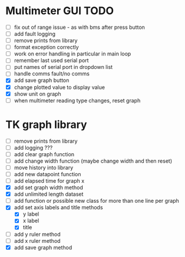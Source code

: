 # Multimeter GUI TODO

* [ ] fix out of range issue - as with bms after press button
* [ ] add fault logging
* [ ] remove prints from library
* [ ] format exception correctly
* [ ] work on error handling in particular in main loop
* [ ] remember last used serial port
* [ ] put names of serial port in dropdown list
* [ ] handle comms fault/no comms
* [x] add save graph button
* [x] change plotted value to display value
* [x] show unit on graph
* [ ] when multimeter reading type changes, reset graph

# TK graph library

* [ ] remove prints from library
* [ ] add logging ???
* [ ] add clear graph function
* [ ] add change width function (maybe change width and then reset)
* [ ] move history into library
* [ ] add new datapoint function
* [ ] add elapsed time for graph x
* [x] add set graph width method
* [x] add unlimited length dataset
* [ ] add function or possible new class for more than one line per graph
* [x] add set axis labels and title methods
    * [x] y label
    * [x] x label
    * [x] title
* [ ] add y ruler method
* [ ] add x ruler method
* [x] add save graph method